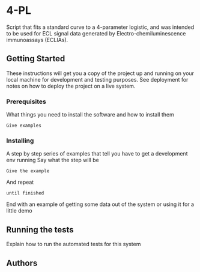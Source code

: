 # 4-PL

Script that fits a standard curve to a 4-parameter logistic, and was intended to be used for ECL signal data generated by
Electro-chemiluminescence immunoassays (ECLIAs). 


## Getting Started
These instructions will get you a copy of the project up and running on your local machine for development and testing purposes.
See deployment for notes on how to deploy the project on a live system.

### Prerequisites
What things you need to install the software and how to install them
```
Give examples
```
### Installing
A step by step series of examples that tell you have to get a development env running
Say what the step will be
```
Give the example
```
And repeat 
```
until finished
```

End with an example of getting some data out of the system or using it for a little demo

## Running the tests
Explain how to run the automated tests for this system


## Authors

